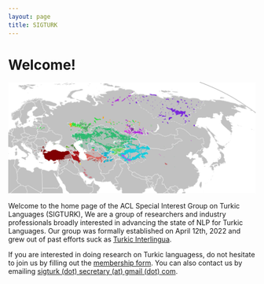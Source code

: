 ```yaml
---
layout: page
title: SIGTURK
---
```


# Welcome!

![Turkic languages on a map](assets/img/turkic_languages_map.png)

Welcome to the home page of the ACL Special Interest Group on Turkic Languages (SIGTURK),
We are a group of researchers and industry professionals broadly interested in advancing the state of NLP for Turkic Languages.
Our group was formally established on April 12th, 2022 and grew out of past efforts suck as [Turkic Interlingua](https://turkic-interlingua.org).

If you are interested in doing research on Turkic languagess, do not hesitate to join us by filling out the [membership form]().
You can also contact us by emailing [sigturk (dot) secretary (at) gmail (dot) com](mailto:sigturk.secretary@gmail.com).
